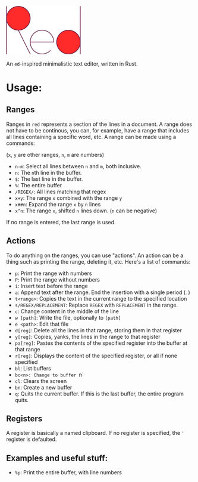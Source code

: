 <img src="https://github.com/loovjo/red/blob/master/logo.png" width=200px/>

An `ed`-inspired minimalistic text editor, written in Rust.

# Usage:

## Ranges
Ranges in `red` represents a section of the lines in a document.
A range does not have to be continous, you can, for example, have a range
that includes all lines containing a specific word, etc.
A range can be made using a commands:

(`x`, `y` are other ranges, `n`, `m` are numbers)

* `n-m`: Select all lines between `n` and `m`, both inclusive.
* `n`: The `n`th line in the buffer.
* `$`: The last line in the buffer.
* `%`: The entire buffer
* `/REGEX/`: All lines matching that regex
* `x+y`: The range `x` combined with the range `y`
* `x##n`: Expand the range `x` by `n` lines
* `x^n`: The range `x`, shifted `n` lines down. (`n` can be negative)

If no range is entered, the last range is used.

## Actions
To do anything on the ranges, you can use "actions". An action can be a thing such as printing the range, deleting it, etc.
Here's a list of commands:

* `p`: Print the range with numbers
* `P`: Print the range without numbers
* `i`: Insert text before the range
* `a`: Append text after the range. End the insertion with a single period (`.`)
* `t<range>`: Copies the text in the current range to the specified location
* `s/REGEX/REPLACEMENT`: Replace `REGEX` with `REPLACEMENT` in the range.
* `c`: Change content in the middle of the line
* `w [path]`: Write the file, optionally to `[path]`
* `e <path>`: Edit that file
* `d[reg]`: Delete all the lines in that range, storing them in that register
* `y[reg]`: Copies, yanks, the lines in the range to that register
* `pa[reg]`: Pastes the contents of the specified register into the buffer at that range
* `r[reg]`: Displays the content of the specified register, or all if none specified
* `bl`: List buffers
* `bc<n>: Change to buffer `n`
* `cl`: Clears the screen
* `bn`: Create a new buffer
* `q`: Quits the current buffer. If this is the last buffer, the entire program quits.


## Registers
A register is basically a named clipboard. If no register is specified, the `'` register is defaulted.

## Examples and useful stuff:
* `%p`: Print the entire buffer, with line numbers